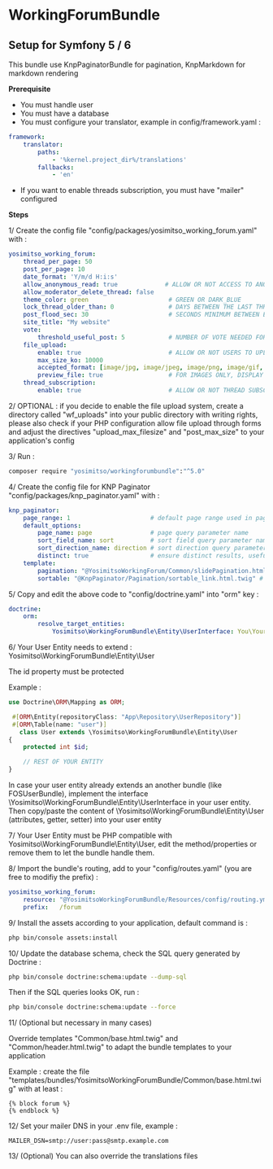 WorkingForumBundle
==================

Setup for Symfony 5 / 6
------------------

This bundle use KnpPaginatorBundle for pagination, KnpMarkdown for markdown rendering

 **Prerequisite**
- You must handle user 
- You must have a database
- You must configure your translator, example in config/framework.yaml :
````yml
framework:
    translator:
        paths:
            - '%kernel.project_dir%/translations'
        fallbacks:
            - 'en'
````
- If you want to enable threads subscription, you must have "mailer" configured

**Steps**

1/ Create the config file "config/packages/yosimitso_working_forum.yaml" with :
````yml
yosimitso_working_forum:
    thread_per_page: 50
    post_per_page: 10
    date_format: 'Y/m/d H:i:s'
    allow_anonymous_read: true             # ALLOW OR NOT ACCESS TO ANONYMOUS USERS
    allow_moderator_delete_thread: false
    theme_color: green                      # GREEN OR DARK_BLUE
    lock_thread_older_than: 0               # DAYS BETWEEN THE LAST THREAD'S POST AND THE AUTOLOCKING OF THE THREAD, 0 MEANS DISABLED
    post_flood_sec: 30                      # SECONDS MINIMUM BETWEEN EACH POST FROM A SAME USER
    site_title: "My website" 
    vote:
        threshold_useful_post: 5            # NUMBER OF VOTE NEEDED FOR A POST TO BE CONSIDERED AS USEFUL
    file_upload:
        enable: true                        # ALLOW OR NOT USERS TO UPLOAD ENCLOSED FILES 
        max_size_ko: 10000
        accepted_format: [image/jpg, image/jpeg, image/png, image/gif, image/tiff, application/pdf]
        preview_file: true                  # FOR IMAGES ONLY, DISPLAY A THUMBNAIL
    thread_subscription:                    
        enable: true                        # ALLOW OR NOT THREAD SUBSCRIPTION
````

2/ OPTIONAL : if you decide to enable the file upload system, create a directory called "wf_uploads" into your public directory with writing rights,
please also check if your PHP configuration allow file upload through forms and adjust the directives "upload_max_filesize" and "post_max_size" to your application's config

3/ Run :
````bash
composer require "yosimitso/workingforumbundle":"^5.0"
````

4/ Create the config file for KNP Paginator "config/packages/knp_paginator.yaml" with :
````yml
knp_paginator:
    page_range: 1                      # default page range used in pagination control
    default_options:
        page_name: page                # page query parameter name
        sort_field_name: sort          # sort field query parameter name
        sort_direction_name: direction # sort direction query parameter name
        distinct: true                 # ensure distinct results, useful when ORM queries are using GROUP BY statements
    template:
        pagination: "@YosimitsoWorkingForum/Common/slidePagination.html.twig"     # sliding pagination controls template
        sortable: "@KnpPaginator/Pagination/sortable_link.html.twig" # sort link template
````

5/ Copy and edit the above code to "config/doctrine.yaml" into "orm" key :
````yml
doctrine:
    orm:
        resolve_target_entities:
            Yosimitso\WorkingForumBundle\Entity\UserInterface: You\YourUserBundle\Entity\YourUser
````

6/ Your User Entity needs to extend : Yosimitso\WorkingForumBundle\Entity\User

The id property must be protected

Example :
````php
use Doctrine\ORM\Mapping as ORM;

 #[ORM\Entity(repositoryClass: "App\Repository\UserRepository")]
 #[ORM\Table(name: "user")]
   class User extends \Yosimitso\WorkingForumBundle\Entity\User
{
    protected int $id;

    // REST OF YOUR ENTITY
}
````

In case your user entity already extends an another bundle (like FOSUserBundle), implement the interface \Yosimitso\WorkingForumBundle\Entity\UserInterface
in your user entity. Then copy/paste the content of \Yosimitso\WorkingForumBundle\Entity\User (attributes, getter, setter) into your user entity

7/ Your User Entity must be PHP compatible with Yosimitso\WorkingForumBundle\Entity\User,
edit the method/properties or remove them to let the bundle handle them.


8/ Import the bundle's routing, add to your "config/routes.yaml" (you are free to modifiy the prefix) :
````yml
yosimitso_working_forum:
    resource: "@YosimitsoWorkingForumBundle/Resources/config/routing.yml"
    prefix:   /forum
````    

9/ Install the assets according to your application, default command is :
````bash
php bin/console assets:install
````

10/ Update the database schema, check the SQL query generated by Doctrine :
````bash
php bin/console doctrine:schema:update --dump-sql
````
Then if the SQL queries looks OK, run :
````bash
php bin/console doctrine:schema:update --force
````

11/ (Optional but necessary in many cases)

Override templates "Common/base.html.twig" and "Common/header.html.twig" to adapt the bundle templates to your application

Example : create the file "templates/bundles/YosimitsoWorkingForumBundle/Common/base.html.twig" with at least :
````twig
{% block forum %}
{% endblock %}
````

12/ Set your mailer DNS in your .env file, example :
````
MAILER_DSN=smtp://user:pass@smtp.example.com
````
13/ (Optional) You can also override the translations files


